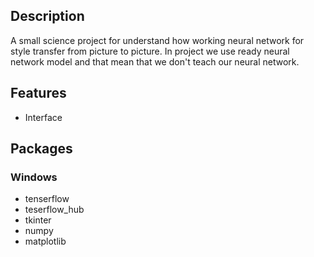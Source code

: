 ## Description
A small science project for understand how working neural network for style transfer from picture to picture. In project we use ready neural network model and that mean that we don't teach our neural network.

## Features
- Interface

## Packages

### Windows

- tenserflow
- teserflow_hub
- tkinter
- numpy
- matplotlib


